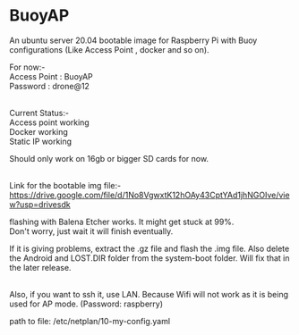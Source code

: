 # BuoyAP
An ubuntu server 20.04 bootable image for Raspberry Pi with Buoy configurations (Like Access Point , docker and so on). 

For now:-<br/>
Access Point : BuoyAP <br/>
Password : drone@12 <br/><br/>

Current Status:-<br/>
Access point working<br/>
Docker working<br/>
Static IP working<br/>

Should only work on 16gb or bigger SD cards for now. <br/><br/>

Link for the bootable img file:- <br/>
https://drive.google.com/file/d/1No8VgwxtK12hOAy43CptYAd1jhNGOIve/view?usp=drivesdk <br/>

flashing with Balena Etcher works. It might get stuck at 99%.<br/> 
Don't worry, just wait it will finish eventually.<br/>

If it is giving problems, extract the .gz file and flash the .img file.
Also delete the Android and LOST.DIR folder from the system-boot folder. Will fix that in the later release.<br/><br/>

Also, if you want to ssh it, use LAN. Because Wifi will not work as it is being used for AP mode. (Password: raspberry)

path to file: /etc/netplan/10-my-config.yaml
